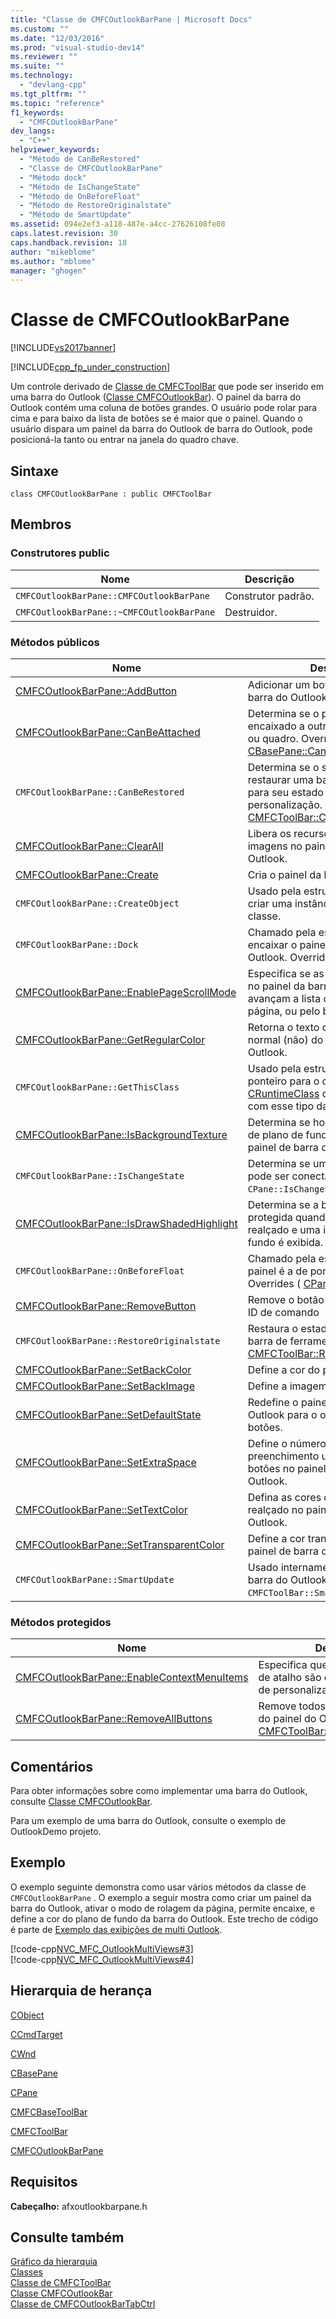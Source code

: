 ```yaml
---
title: "Classe de CMFCOutlookBarPane | Microsoft Docs"
ms.custom: ""
ms.date: "12/03/2016"
ms.prod: "visual-studio-dev14"
ms.reviewer: ""
ms.suite: ""
ms.technology: 
  - "devlang-cpp"
ms.tgt_pltfrm: ""
ms.topic: "reference"
f1_keywords: 
  - "CMFCOutlookBarPane"
dev_langs: 
  - "C++"
helpviewer_keywords: 
  - "Método de CanBeRestored"
  - "Classe de CMFCOutlookBarPane"
  - "Método dock"
  - "Método de IsChangeState"
  - "Método de OnBeforeFloat"
  - "Método de RestoreOriginalstate"
  - "Método de SmartUpdate"
ms.assetid: 094e2ef3-a118-487e-a4cc-27626108fe08
caps.latest.revision: 30
caps.handback.revision: 18
author: "mikeblome"
ms.author: "mblome"
manager: "ghogen"
---
```

# Classe de CMFCOutlookBarPane
[!INCLUDE[vs2017banner](../../assembler/inline/includes/vs2017banner.md)]

[!INCLUDE[cpp_fp_under_construction](../../mfc/reference/includes/cpp_fp_under_construction_md.md)]  
  
 Um controle derivado de [Classe de CMFCToolBar](../../mfc/reference/cmfctoolbar-class.md) que pode ser inserido em uma barra do Outlook \([Classe CMFCOutlookBar](../../mfc/reference/cmfcoutlookbar-class.md)\).  O painel da barra do Outlook contém uma coluna de botões grandes.  O usuário pode rolar para cima e para baixo da lista de botões se é maior que o painel.  Quando o usuário dispara um painel da barra do Outlook de barra do Outlook, pode posicioná\-la tanto ou entrar na janela do quadro chave.  
  
## Sintaxe  
  
```  
class CMFCOutlookBarPane : public CMFCToolBar  
```  
  
## Membros  
  
### Construtores public  
  
|Nome|Descrição|  
|----------|---------------|  
|`CMFCOutlookBarPane::CMFCOutlookBarPane`|Construtor padrão.|  
|`CMFCOutlookBarPane::~CMFCOutlookBarPane`|Destruidor.|  
  
### Métodos públicos  
  
|Nome|Descrição|  
|----------|---------------|  
|[CMFCOutlookBarPane::AddButton](../Topic/CMFCOutlookBarPane::AddButton.md)|Adicionar um botão ao painel da barra do Outlook.|  
|[CMFCOutlookBarPane::CanBeAttached](../Topic/CMFCOutlookBarPane::CanBeAttached.md)|Determina se o painel puder ser encaixado a outra janela do painel ou quadro.  Overrides \( [CBasePane::CanBeAttached](../Topic/CBasePane::CanBeAttached.md).\)|  
|`CMFCOutlookBarPane::CanBeRestored`|Determina se o sistema pode restaurar uma barra de ferramentas para seu estado original após a personalização.  Overrides \( [CMFCToolBar::CanBeRestored](../Topic/CMFCToolBar::CanBeRestored.md).\)|  
|[CMFCOutlookBarPane::ClearAll](../Topic/CMFCOutlookBarPane::ClearAll.md)|Libera os recursos usados pelas imagens no painel da barra do Outlook.|  
|[CMFCOutlookBarPane::Create](../Topic/CMFCOutlookBarPane::Create.md)|Cria o painel da barra do Outlook.|  
|`CMFCOutlookBarPane::CreateObject`|Usado pela estrutura dinâmica para criar uma instância de esse tipo da classe.|  
|`CMFCOutlookBarPane::Dock`|Chamado pela estrutura para encaixar o painel da barra do Outlook. Overrides \( `CPane::Dock`.\)|  
|[CMFCOutlookBarPane::EnablePageScrollMode](../Topic/CMFCOutlookBarPane::EnablePageScrollMode.md)|Especifica se as setas de rolagem no painel da barra do Outlook avançam a lista de botões por página, ou pelo botão.|  
|[CMFCOutlookBarPane::GetRegularColor](../Topic/CMFCOutlookBarPane::GetRegularColor.md)|Retorna o texto da cor selecionada normal \(não\) do painel de barra do Outlook.|  
|`CMFCOutlookBarPane::GetThisClass`|Usado pela estrutura para obter um ponteiro para o objeto de [CRuntimeClass](../Topic/CRuntimeClass%20Structure.md) que está associado com esse tipo da classe.|  
|[CMFCOutlookBarPane::IsBackgroundTexture](../Topic/CMFCOutlookBarPane::IsBackgroundTexture.md)|Determina se houver uma imagem de plano de fundo carregada para o painel de barra do Outlook.|  
|`CMFCOutlookBarPane::IsChangeState`|Determina se um painel flutuante pode ser conectado.  Overrides \( `CPane::IsChangeState`.\)|  
|[CMFCOutlookBarPane::IsDrawShadedHighlight](../Topic/CMFCOutlookBarPane::IsDrawShadedHighlight.md)|Determina se a borda do botão é protegida quando um botão é realçado e uma imagem de plano de fundo é exibida.|  
|`CMFCOutlookBarPane::OnBeforeFloat`|Chamado pela estrutura quando um painel é a de ponto flutuante.  Overrides \( [CPane::OnBeforeFloat](../Topic/CPane::OnBeforeFloat.md).\)|  
|[CMFCOutlookBarPane::RemoveButton](../Topic/CMFCOutlookBarPane::RemoveButton.md)|Remove o botão que tem um certo ID de comando|  
|`CMFCOutlookBarPane::RestoreOriginalstate`|Restaura o estado original de uma barra de ferramentas.  Overrides \( [CMFCToolBar::RestoreOriginalState](../Topic/CMFCToolBar::RestoreOriginalState.md).\)|  
|[CMFCOutlookBarPane::SetBackColor](../Topic/CMFCOutlookBarPane::SetBackColor.md)|Define a cor do plano de fundo.|  
|[CMFCOutlookBarPane::SetBackImage](../Topic/CMFCOutlookBarPane::SetBackImage.md)|Define a imagem de plano de fundo.|  
|[CMFCOutlookBarPane::SetDefaultState](../Topic/CMFCOutlookBarPane::SetDefaultState.md)|Redefine o painel da barra do Outlook para o original conjunto de botões.|  
|[CMFCOutlookBarPane::SetExtraSpace](../Topic/CMFCOutlookBarPane::SetExtraSpace.md)|Define o número de pixels de preenchimento usados em torno os botões no painel da barra do Outlook.|  
|[CMFCOutlookBarPane::SetTextColor](../Topic/CMFCOutlookBarPane::SetTextColor.md)|Defina as cores de texto normal e realçado no painel da barra do Outlook.|  
|[CMFCOutlookBarPane::SetTransparentColor](../Topic/CMFCOutlookBarPane::SetTransparentColor.md)|Define a cor transparente para o painel de barra do Outlook.|  
|`CMFCOutlookBarPane::SmartUpdate`|Usado internamente para atualizar a barra do Outlook.  Overrides \( `CMFCToolBar::SmartUpdate`.\)|  
  
### Métodos protegidos  
  
|Nome|Descrição|  
|----------|---------------|  
|[CMFCOutlookBarPane::EnableContextMenuItems](../Topic/CMFCOutlookBarPane::EnableContextMenuItems.md)|Especifica que os itens de menu de atalho são exibidos no modo de personalização.|  
|[CMFCOutlookBarPane::RemoveAllButtons](../Topic/CMFCOutlookBarPane::RemoveAllButtons.md)|Remove todos os botões da barra do painel do Outlook.  Overrides \( [CMFCToolBar::RemoveAllButtons](../Topic/CMFCToolBar::RemoveAllButtons.md).\)|  
  
## Comentários  
 Para obter informações sobre como implementar uma barra do Outlook, consulte [Classe CMFCOutlookBar](../../mfc/reference/cmfcoutlookbar-class.md).  
  
 Para um exemplo de uma barra do Outlook, consulte o exemplo de OutlookDemo projeto.  
  
## Exemplo  
 O exemplo seguinte demonstra como usar vários métodos da classe de `CMFCOutlookBarPane` .  O exemplo a seguir mostra como criar um painel da barra do Outlook, ativar o modo de rolagem da página, permite encaixe, e define a cor do plano de fundo da barra do Outlook.  Este trecho de código é parte de [Exemplo das exibições de multi Outlook](../../top/visual-cpp-samples.md).  
  
 [!code-cpp[NVC_MFC_OutlookMultiViews#3](../../mfc/reference/codesnippet/CPP/cmfcoutlookbarpane-class_1.h)]  
[!code-cpp[NVC_MFC_OutlookMultiViews#4](../../mfc/reference/codesnippet/CPP/cmfcoutlookbarpane-class_2.cpp)]  
  
## Hierarquia de herança  
 [CObject](../Topic/CObject%20Class.md)  
  
 [CCmdTarget](../Topic/CCmdTarget%20Class.md)  
  
 [CWnd](../Topic/CWnd%20Class.md)  
  
 [CBasePane](../../mfc/reference/cbasepane-class.md)  
  
 [CPane](../../mfc/reference/cpane-class.md)  
  
 [CMFCBaseToolBar](../../mfc/reference/cmfcbasetoolbar-class.md)  
  
 [CMFCToolBar](../../mfc/reference/cmfctoolbar-class.md)  
  
 [CMFCOutlookBarPane](../../mfc/reference/cmfcoutlookbarpane-class.md)  
  
## Requisitos  
 **Cabeçalho:** afxoutlookbarpane.h  
  
## Consulte também  
 [Gráfico da hierarquia](../../mfc/hierarchy-chart.md)   
 [Classes](../Topic/MFC%20Classes.md)   
 [Classe de CMFCToolBar](../../mfc/reference/cmfctoolbar-class.md)   
 [Classe CMFCOutlookBar](../../mfc/reference/cmfcoutlookbar-class.md)   
 [Classe de CMFCOutlookBarTabCtrl](../../mfc/reference/cmfcoutlookbartabctrl-class.md)